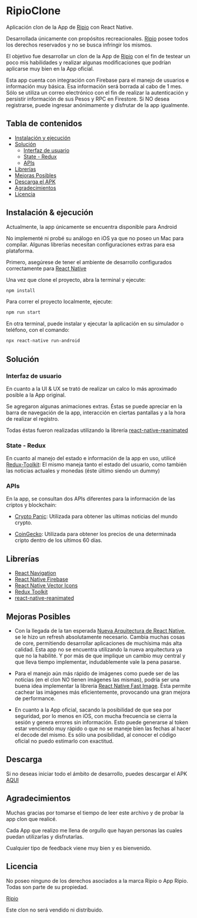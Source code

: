 # RipioClone
Aplicación clon de la App de [Ripio](https://www.ripio.com/ar/) con React Native.

Desarrollada únicamente con propósitos recreacionales.
[Ripio](https://www.ripio.com/ar/) posee todos los derechos reservados y no se busca infringir los mismos. 

El objetivo fue desarrollar un clon de la App de [Ripio](https://play.google.com/store/apps/details?id=com.ripio.android&hl=es_AR&gl=US) con el fin de 
testear un poco mis habilidades y realizar algunas modificaciones que podrían aplicarse muy bien en la App oficial.

Esta app cuenta con integración con Firebase para el manejo de usuarios e información muy básica. Esa información será borrada al cabo de 1 mes. Sólo se utiliza un correo
electrónico con el fin de realizar la autenticación y persistir información de sus Pesos y RPC en Firestore. Si NO desea registrarse, puede ingresar anónimamente
y disfrutar de la app igualmente.

## Tabla de contenidos

- [Instalación y ejecución](#instalación--ejecución)
- [Solución](#solución)
  - [Interfaz de usuario](#interfaz-de-usuario)
  - [State - Redux](#state---redux)
  - [APIs](#apis)
- [Librerías](#librerías)
- [Mejoras Posibles](#mejoras-posibles)
- [Descarga el APK](#descarga)
- [Agradecimientos](#agradecimientos)
- [Licencia](#licencia)


## Instalación & ejecución

Actualmente, la app únicamente se encuentra disponible para Android

No implementé ni probé su análogo en iOS ya que no poseo un Mac para compilar. Algunas librerías necesitan configuraciones extras para esa plataforma.

Primero, asegúrese de tener el ambiente de desarrollo configurados correctamente para [React Native](https://reactnative.dev/)

Una vez que clone el proyecto, abra la terminal y ejecute:
```bash
npm install
```

Para correr el proyecto localmente, ejecute:
```bash
npm run start
```

En otra terminal, puede instalar y ejecutar la aplicación en su simulador o teléfono, con el comando:
```bash
npx react-native run-android
```

## Solución

### Interfaz de usuario

En cuanto a la UI & UX se trató de realizar un calco lo más aproximado posible a la App original.

Se agregaron algunas animaciones extras. Éstas se puede apreciar en la barra de navegación de la app, interacción en ciertas pantallas y a la hora de realizar el registro.

Todas éstas fueron realizadas utilizando la librería [react-native-reanimated](https://docs.swmansion.com/react-native-reanimated/)

### State - Redux

En cuanto al manejo del estado e información de la app en uso, utilicé [Redux-Toolkit](https://redux-toolkit.js.org/): El mismo maneja tanto el estado del usuario, como también las noticias actuales y monedas (éste último siendo un dummy)

### APIs

En la app, se consultan dos APIs diferentes para la información de las criptos y blockchain:

- [Crypto Panic](https://cryptopanic.com/): Utilizada para obtener las ultimas noticias del mundo crypto.

- [CoinGecko](https://www.coingecko.com/es): Utilizada para obtener los precios de una determinada cripto dentro de los ultimos 60 días.

## Librerías
- [React Navigation](https://reactnavigation.org/)
- [React Native Firebase](https://rnfirebase.io/)
- [React Native Vector Icons](https://github.com/oblador/react-native-vector-icons)
- [Redux Toolkit](https://redux-toolkit.js.org/)
- [react-native-reanimated](https://docs.swmansion.com/react-native-reanimated/)

## Mejoras Posibles
- Con la llegada de la tan esperada [Nueva Arquitectura de React Native](https://reactnative.dev/docs/new-architecture-intro), se le hizo un refresh absolutamente necesario.
Cambia muchas cosas de core, permitiendo desarrollar aplicaciones de muchísima más alta calidad. Esta app no se encuentra utilizando la nueva arquitectura ya que no la habilité.
Y por más de que implique un cambio muy central y que lleva tiempo implementar, indudablemente vale la pena pasarse.

- Para el manejo aún más rápido de imágenes como puede ser de las noticias (en el clon NO tienen imágenes las mismas), podría ser 
una buena idea implementar la librería [React Native Fast Image](https://github.com/DylanVann/react-native-fast-image). Ësta permite cachear las
imágenes más eficientemente, provocando una gran mejora de performance.

- En cuanto a la App oficial, sacando la posibilidad de que sea por seguridad, por lo menos en iOS, con mucha frecuencia se cierra la sesión y genera errores sin información. Esto puede generarse al token estar venciendo muy rápido o que no se maneje bien las fechas al hacer el decode del mismo. Es sólo una posibilidad, al conocer el código oficial no puedo estimarlo con exactitud.

## Descarga

Si no deseas iniciar todo el ámbito de desarrollo, puedes descargar el APK [AQUI](https://github.com/DylanVann/react-native-fast-image)

## Agradecimientos
Muchas gracias por tomarse el tiempo de leer este archivo y de probar la app clon que realicé.

Cada App que realizo me llena de orgullo que hayan personas las cuales puedan utilizarlas y disfrutarlas.

Cualquier tipo de feedback viene muy bien y es bienvenido.

## Licencia
No poseo ninguno de los derechos asociados a la marca Ripio o App Ripio. Todas son parte de su propiedad. 

[Ripio](https://www.ripio.com/ar/)

Este clon no será vendido ni distríbuido.

